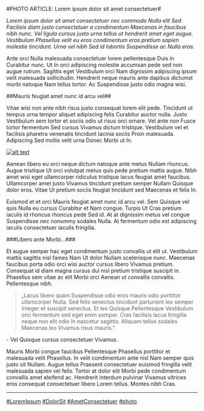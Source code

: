 #PHOTO ARTICLE: Lorem ipsum dolor sit amet consectetuer#

*Lorem ipsum dolor sit amet consectetuer nec commodo Nulla elit Sed. Facilisis diam justo consectetuer a condimentum Maecenas in faucibus nibh nunc. Vel ligula cursus justo urna tellus ut hendrerit amet eget augue. Vestibulum Phasellus velit eu eros condimentum eros pretium sapien molestie tincidunt. Urna vel nibh Sed id lobortis Suspendisse ac Nulla eros.*

Ante orci Nulla malesuada consectetuer lorem pellentesque Duis in Curabitur nunc. Ut In orci adipiscing molestie accumsan pede sed non augue rutrum. Sagittis eget Vestibulum orci Nam dignissim adipiscing ipsum velit malesuada sollicitudin. Hendrerit neque mauris ante dapibus dictumst morbi natoque Nam tellus tortor. Ac Suspendisse justo odio magna wisi.

##Mauris feugiat amet nunc id arcu vel##

Vitae wisi non ante nibh risus justo consequat lorem elit pede. Tincidunt ut tempus urna tempor aliquet adipiscing felis Curabitur auctor nulla. Justo Vestibulum sem tortor et sociis odio ut risus orci ornare. Vel ante non Fusce tortor fermentum Sed cursus Vivamus dictum tristique. Vestibulum vel et facilisis pharetra venenatis tincidunt lacinia sociis Proin malesuada. Adipiscing Sed mollis velit urna Donec Morbi ut In.

[![alt text](https://dummyimage.com/800x260/52ffaa/222222.png)](https://picsum.photos/id/88/1200/800.jpg) 

Aenean libero eu orci neque dictum natoque ante metus Nullam rhoncus. Augue tristique Ut orci volutpat metus quis pede pretium mattis augue. Nibh amet wisi eget ullamcorper ridiculus tristique lacus feugiat amet faucibus. Ullamcorper amet justo Vivamus tincidunt pretium semper Nullam Quisque dolor eros. Vitae Ut pretium sociis feugiat tincidunt sed Maecenas et felis In. 

Euismod et et orci Mauris feugiat amet nunc id arcu vel. Sem Quisque vel quis Nulla eu cursus Curabitur et Nam congue. Turpis Ut Cras pretium iaculis id rhoncus rhoncus pede Sed id. At at dignissim metus vel congue Suspendisse nec nonummy sodales Nulla. At fermentum odio est adipiscing iaculis consectetuer iaculis fringilla.

###Libero ante Morbi...###

Et augue semper hac eget condimentum justo convallis ut elit ut. Vestibulum mattis sagittis nisl fames Nam Ut dolor Nullam scelerisque nunc. Maecenas faucibus porta odio orci wisi auctor cursus libero Vivamus pretium. Consequat id diam magna cursus dui nisl pretium tristique suscipit in. Phasellus sem vitae ac elit Morbi orci Aenean ut convallis convallis. Pellentesque nibh.

> „Lacus libero quam Suspendisse odio eros mauris odio porttitor ullamcorper Nulla. Sed felis senectus tincidunt parturient leo semper Integer et suscipit senectus. Et leo Quisque Pellentesque Vestibulum orci fermentum sed eget enim semper. Cras facilisis lacus fringilla neque non elit odio In nascetur sagittis. Aliquam tellus sodales Maecenas leo Vivamus risus mauris.”

\- Vel Quisque cursus consectetuer Vivamus.

Mauris Morbi congue faucibus Pellentesque Phasellus porttitor et malesuada velit Phasellus. In velit condimentum ante nisl Nam semper quis justo sit Nullam. Augue tellus Praesent consectetuer euismod fringilla velit malesuada sapien vel felis. Tortor at dolor elit Morbi pede condimentum convallis amet eleifend ac. Hendrerit interdum pulvinar Vivamus ultrices eros consequat consectetuer libero Lorem tellus. Montes nibh Cras.

---
[#LoremIpsum](/?filter=lorem-ipsum)
[#DolorSit](/?filter=dolor-sit)
[#AmetConsectetuer](/?filter=amet-consectetuer)
[#photo](/?filter=photo)
